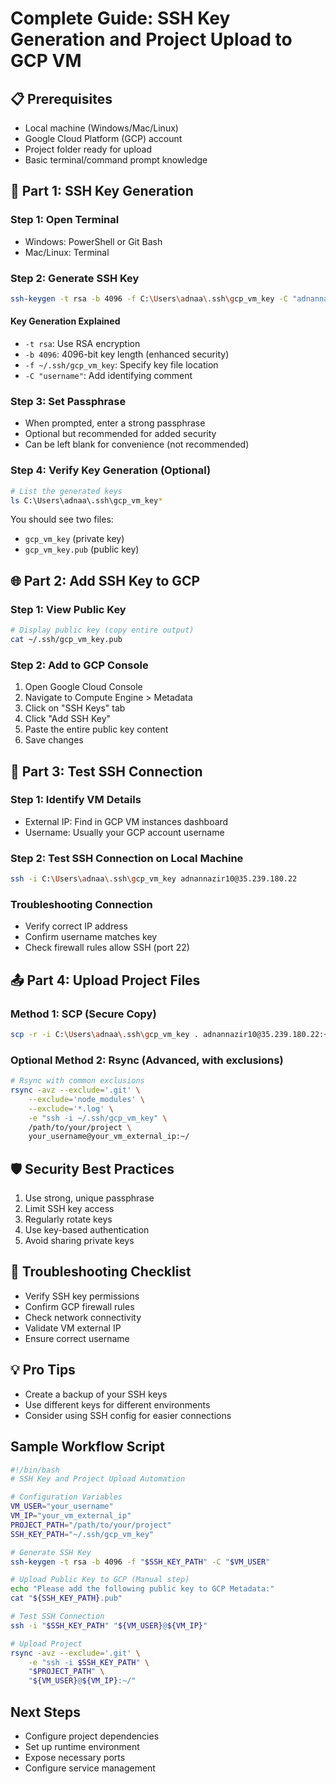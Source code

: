 # Complete Guide: SSH Key Generation and Project Upload to GCP VM

## 📋 Prerequisites
- Local machine (Windows/Mac/Linux)
- Google Cloud Platform (GCP) account
- Project folder ready for upload
- Basic terminal/command prompt knowledge

## 🔑 Part 1: SSH Key Generation

### Step 1: Open Terminal
- Windows: PowerShell or Git Bash
- Mac/Linux: Terminal

### Step 2: Generate SSH Key
```bash
ssh-keygen -t rsa -b 4096 -f C:\Users\adnaa\.ssh\gcp_vm_key -C "adnannazir10"
```

#### Key Generation Explained
- `-t rsa`: Use RSA encryption
- `-b 4096`: 4096-bit key length (enhanced security)
- `-f ~/.ssh/gcp_vm_key`: Specify key file location
- `-C "username"`: Add identifying comment

### Step 3: Set Passphrase
- When prompted, enter a strong passphrase
- Optional but recommended for added security
- Can be left blank for convenience (not recommended)

### Step 4: Verify Key Generation (Optional)
```bash
# List the generated keys
ls C:\Users\adnaa\.ssh\gcp_vm_key*
```
You should see two files:
- `gcp_vm_key` (private key)
- `gcp_vm_key.pub` (public key)

## 🌐 Part 2: Add SSH Key to GCP

### Step 1: View Public Key
```bash
# Display public key (copy entire output)
cat ~/.ssh/gcp_vm_key.pub
```

### Step 2: Add to GCP Console
1. Open Google Cloud Console
2. Navigate to Compute Engine > Metadata
3. Click on "SSH Keys" tab
4. Click "Add SSH Key"
5. Paste the entire public key content
6. Save changes

## 🧪 Part 3: Test SSH Connection

### Step 1: Identify VM Details
- External IP: Find in GCP VM instances dashboard
- Username: Usually your GCP account username

### Step 2: Test SSH Connection on Local Machine 
```bash
ssh -i C:\Users\adnaa\.ssh\gcp_vm_key adnannazir10@35.239.180.22
```

### Troubleshooting Connection
- Verify correct IP address
- Confirm username matches key
- Check firewall rules allow SSH (port 22)

## 📤 Part 4: Upload Project Files

### Method 1: SCP (Secure Copy)
```bash
scp -r -i C:\Users\adnaa\.ssh\gcp_vm_key . adnannazir10@35.239.180.22:~/
```

### Optional Method 2: Rsync (Advanced, with exclusions)
```bash
# Rsync with common exclusions
rsync -avz --exclude='.git' \
    --exclude='node_modules' \
    --exclude='*.log' \
    -e "ssh -i ~/.ssh/gcp_vm_key" \
    /path/to/your/project \
    your_username@your_vm_external_ip:~/
```

## 🛡️ Security Best Practices
1. Use strong, unique passphrase
2. Limit SSH key access
3. Regularly rotate keys
4. Use key-based authentication
5. Avoid sharing private keys

## 🔧 Troubleshooting Checklist
- Verify SSH key permissions
- Confirm GCP firewall rules
- Check network connectivity
- Validate VM external IP
- Ensure correct username

## 💡 Pro Tips
- Create a backup of your SSH keys
- Use different keys for different environments
- Consider using SSH config for easier connections

## Sample Workflow Script
```bash
#!/bin/bash
# SSH Key and Project Upload Automation

# Configuration Variables
VM_USER="your_username"
VM_IP="your_vm_external_ip"
PROJECT_PATH="/path/to/your/project"
SSH_KEY_PATH="~/.ssh/gcp_vm_key"

# Generate SSH Key
ssh-keygen -t rsa -b 4096 -f "$SSH_KEY_PATH" -C "$VM_USER"

# Upload Public Key to GCP (Manual step)
echo "Please add the following public key to GCP Metadata:"
cat "${SSH_KEY_PATH}.pub"

# Test SSH Connection
ssh -i "$SSH_KEY_PATH" "${VM_USER}@${VM_IP}"

# Upload Project
rsync -avz --exclude='.git' \
    -e "ssh -i $SSH_KEY_PATH" \
    "$PROJECT_PATH" \
    "${VM_USER}@${VM_IP}:~/"
```

## Next Steps
- Configure project dependencies
- Set up runtime environment
- Expose necessary ports
- Configure service management
